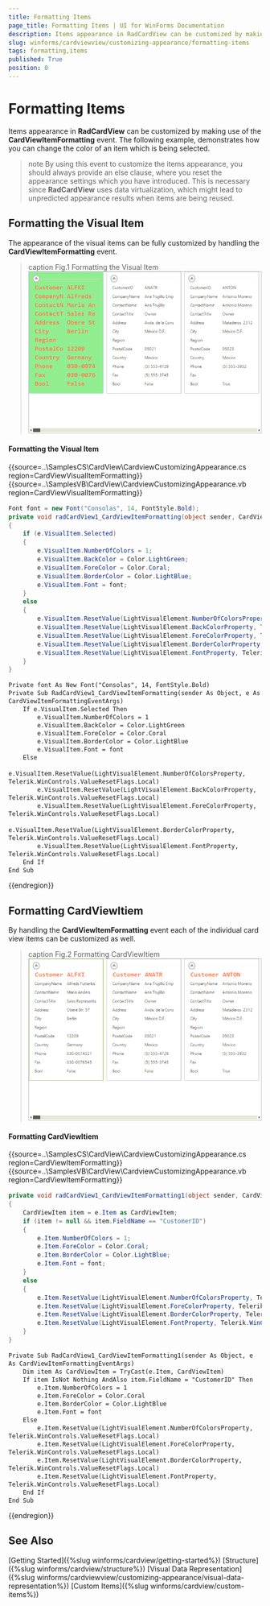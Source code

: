 ```yaml
---
title: Formatting Items
page_title: Formatting Items | UI for WinForms Documentation
description: Items appearance in RadCardView can be customized by making use of the CardViewItemFormatting event.
slug: winforms/cardviewview/customizing-appearance/formatting-items
tags: formatting,items
published: True
position: 0
---
```


# Formatting Items

Items appearance in __RadCardView__ can be customized by making use of the __CardViewItemFormatting__ event. The following example, demonstrates how you can change the color of an item which is being selected.

>note By using this event to customize the items appearance, you should always provide an else clause,  where you reset the appearance settings which you have introduced. This is necessary since __RadCardView__ uses data virtualization, which might lead to unpredicted appearance results when items are being reused.

## Formatting the Visual Item

The appearance of the visual items can be fully customized by handling the __CardViewItemFormatting__ event. 

>caption Fig.1 Formatting the Visual Item
![cardview-customzing-appearance-formatting-items 001](images/cardview-customizing-appearance-formatting-items001.png)

#### Formatting the Visual Item

{{source=..\SamplesCS\CardView\CardviewCustomizingAppearance.cs region=CardViewVisualItemFormatting}} 
{{source=..\SamplesVB\CardView\CardviewCustomizingAppearance.vb region=CardViewVisualItemFormatting}} 

````C#
Font font = new Font("Consolas", 14, FontStyle.Bold);
private void radCardView1_CardViewItemFormatting(object sender, CardViewItemFormattingEventArgs e)
{
    if (e.VisualItem.Selected)
    {
        e.VisualItem.NumberOfColors = 1;
        e.VisualItem.BackColor = Color.LightGreen;
        e.VisualItem.ForeColor = Color.Coral;
        e.VisualItem.BorderColor = Color.LightBlue;
        e.VisualItem.Font = font;
    }
    else
    {
        e.VisualItem.ResetValue(LightVisualElement.NumberOfColorsProperty, Telerik.WinControls.ValueResetFlags.Local);
        e.VisualItem.ResetValue(LightVisualElement.BackColorProperty, Telerik.WinControls.ValueResetFlags.Local);
        e.VisualItem.ResetValue(LightVisualElement.ForeColorProperty, Telerik.WinControls.ValueResetFlags.Local);
        e.VisualItem.ResetValue(LightVisualElement.BorderColorProperty, Telerik.WinControls.ValueResetFlags.Local);
        e.VisualItem.ResetValue(LightVisualElement.FontProperty, Telerik.WinControls.ValueResetFlags.Local);
    }
}

````
````VB.NET
Private font As New Font("Consolas", 14, FontStyle.Bold)
Private Sub RadCardView1_CardViewItemFormatting(sender As Object, e As CardViewItemFormattingEventArgs)
    If e.VisualItem.Selected Then
        e.VisualItem.NumberOfColors = 1
        e.VisualItem.BackColor = Color.LightGreen
        e.VisualItem.ForeColor = Color.Coral
        e.VisualItem.BorderColor = Color.LightBlue
        e.VisualItem.Font = font
    Else
        e.VisualItem.ResetValue(LightVisualElement.NumberOfColorsProperty, Telerik.WinControls.ValueResetFlags.Local)
        e.VisualItem.ResetValue(LightVisualElement.BackColorProperty, Telerik.WinControls.ValueResetFlags.Local)
        e.VisualItem.ResetValue(LightVisualElement.ForeColorProperty, Telerik.WinControls.ValueResetFlags.Local)
        e.VisualItem.ResetValue(LightVisualElement.BorderColorProperty, Telerik.WinControls.ValueResetFlags.Local)
        e.VisualItem.ResetValue(LightVisualElement.FontProperty, Telerik.WinControls.ValueResetFlags.Local)
    End If
End Sub

````

{{endregion}} 

## Formatting CardViewItiem

By handling the __CardViewItemFormatting__ event each of the individual card view items can be customized as well.

>caption Fig.2 Formatting CardViewItiem
![cardview-customzing-appearance-formatting-items 001](images/cardview-customizing-appearance-formatting-items002.png)

#### Formatting CardViewItiem

{{source=..\SamplesCS\CardView\CardviewCustomizingAppearance.cs region=CardViewItemFormatting}} 
{{source=..\SamplesVB\CardView\CardviewCustomizingAppearance.vb region=CardViewItemFormatting}}  

````C#
private void radCardView1_CardViewItemFormatting1(object sender, CardViewItemFormattingEventArgs e)
{
    CardViewItem item = e.Item as CardViewItem;
    if (item != null && item.FieldName == "CustomerID")
    {
        e.Item.NumberOfColors = 1;
        e.Item.ForeColor = Color.Coral;
        e.Item.BorderColor = Color.LightBlue;
        e.Item.Font = font;
    }
    else
    {
        e.Item.ResetValue(LightVisualElement.NumberOfColorsProperty, Telerik.WinControls.ValueResetFlags.Local);
        e.Item.ResetValue(LightVisualElement.ForeColorProperty, Telerik.WinControls.ValueResetFlags.Local);
        e.Item.ResetValue(LightVisualElement.BorderColorProperty, Telerik.WinControls.ValueResetFlags.Local);
        e.Item.ResetValue(LightVisualElement.FontProperty, Telerik.WinControls.ValueResetFlags.Local);
    }
}

````
````VB.NET
Private Sub RadCardView1_CardViewItemFormatting1(sender As Object, e As CardViewItemFormattingEventArgs)
    Dim item As CardViewItem = TryCast(e.Item, CardViewItem)
    If item IsNot Nothing AndAlso item.FieldName = "CustomerID" Then
        e.Item.NumberOfColors = 1
        e.Item.ForeColor = Color.Coral
        e.Item.BorderColor = Color.LightBlue
        e.Item.Font = font
    Else
        e.Item.ResetValue(LightVisualElement.NumberOfColorsProperty, Telerik.WinControls.ValueResetFlags.Local)
        e.Item.ResetValue(LightVisualElement.ForeColorProperty, Telerik.WinControls.ValueResetFlags.Local)
        e.Item.ResetValue(LightVisualElement.BorderColorProperty, Telerik.WinControls.ValueResetFlags.Local)
        e.Item.ResetValue(LightVisualElement.FontProperty, Telerik.WinControls.ValueResetFlags.Local)
    End If
End Sub

````

{{endregion}} 

## See Also

[Getting Started]({%slug winforms/cardview/getting-started%})
[Structure]({%slug winforms/cardview/structure%})
[Visual Data Representation]({%slug winforms/cardviewview/customizing-appearance/visual-data-representation%})
[Custom Items]({%slug winforms/cardview/custom-items%})
